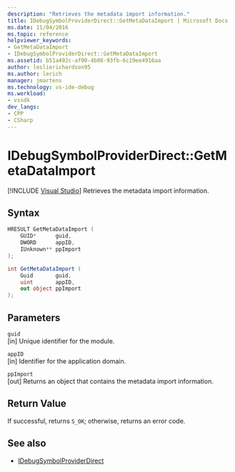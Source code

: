 ```yaml
---
description: "Retrieves the metadata import information."
title: IDebugSymbolProviderDirect::GetMetaDataImport | Microsoft Docs
ms.date: 11/04/2016
ms.topic: reference
helpviewer_keywords:
- GetMetaDataImport
- IDebugSymbolProviderDirect::GetMetaDataImport
ms.assetid: b51a492c-af00-4b08-93fb-6c19ee4916aa
author: leslierichardson95
ms.author: lerich
manager: jmartens
ms.technology: vs-ide-debug
ms.workload:
- vssdk
dev_langs:
- CPP
- CSharp
---
```

# IDebugSymbolProviderDirect::GetMetaDataImport

 [!INCLUDE [Visual Studio](~/includes/applies-to-version/vs-not-mac.md)]
Retrieves the metadata import information.

## Syntax

```cpp
HRESULT GetMetaDataImport (
    GUID*      guid,
    DWORD      appID,
    IUnknown** ppImport
);
```

```csharp
int GetMetaDataImport (
    Guid       guid,
    uint       appID,
    out object ppImport
);
```

## Parameters
`guid`\
[in] Unique identifier for the module.

`appID`\
[in] Identifier for the application domain.

`ppImport`\
[out] Returns an object that contains the metadata import information.

## Return Value
 If successful, returns `S_OK`; otherwise, returns an error code.

## See also
- [IDebugSymbolProviderDirect](../../../extensibility/debugger/reference/idebugsymbolproviderdirect.md)
